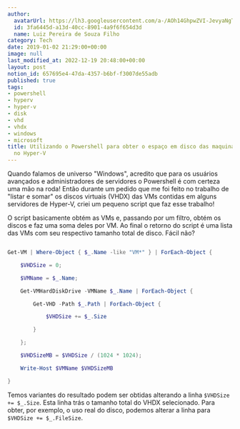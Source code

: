 ```yaml
---
author:
  avatarUrl: https://lh3.googleusercontent.com/a-/AOh14GhpwZVI-JevyaNgTdlrOT6YN20cI6V9Kxtq38Ij8AQ=s100
  id: 3fa6445d-a13d-40cc-8901-4a9f6f654d3d
  name: Luiz Pereira de Souza Filho
category: Tech
date: 2019-01-02 21:29:00+00:00
image: null
last_modified_at: 2022-12-19 20:48:00+00:00
layout: post
notion_id: 657695e4-47da-4357-b6bf-f3007de55adb
published: true
tags:
- powershell
- hyperv
- hyper-v
- disk
- vhd
- vhdx
- windows
- microsoft
title: Utilizando o Powershell para obter o espaço em disco das maquinas virtuais
  no Hyper-V
---
```


Quando falamos de universo "Windows", acredito que para os usuários avançados e administradores de servidores o Powershell é com certeza uma mão na roda! Então durante um pedido que me foi feito no trabalho de "listar e somar" os discos virtuais (VHDX) das VMs contidas em alguns servidores de Hyper-V, criei um pequeno script que faz esse trabalho!

O script basicamente obtém as VMs e, passando por um filtro, obtém os discos e faz uma soma deles por VM. Ao final o retorno do script é uma lista das VMs com seu respectivo tamanho total de disco. Fácil não?

```powershell

Get-VM | Where-Object { $_.Name -like "VM*" } | ForEach-Object {

    $VHDSize = 0;

    $VMName = $_.Name;

    Get-VMHardDiskDrive -VMName $_.Name | ForEach-Object {

        Get-VHD -Path $_.Path | ForEach-Object {

            $VHDSize += $_.Size

        }

    };

    $VHDSizeMB = $VHDSize / (1024 * 1024);

    Write-Host $VMName $VHDSizeMB

}

```

Temos variantes do resultado podem ser obtidas alterando a linha `$VHDSize += $_.Size`. Esta linha trás o tamanho total do VHDX selecionado. Para obter, por exemplo, o uso real do disco, podemos alterar a linha para `$VHDSize += $_.FileSize`.
